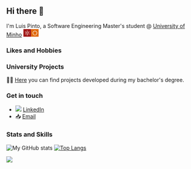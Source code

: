 ## Hi there 👋

I'm Luis Pinto, a Software Engineering Master's student @ [University of Minho](https://www.uminho.pt/EN/)    <img height="20" src="https://github.com/L-Pinto/UMinho-LEI/blob/main/UM_tiny_logo.jpg">


### Likes and Hobbies

<!--
- Reading
- Music
- Sports
- All things science related
- Personal Finances
- Learning new things in general
-->

### University Projects
   :man_student:  [Here](https://github.com/L-Pinto/UMinho-LEI) you can find projects developed during my bachelor's degree.
<!--
    [Here](https://github.com/L-Pinto/UMinho-MEI) are my masters projects.
-->

### Get in touch
   - <img height="20" src="https://i.pinimg.com/originals/ce/09/3c/ce093c7214ad357bb665cfd2f66a8b6b.png"> [LinkedIn](https://pt.linkedin.com/)
   - :inbox_tray: [Email](mailto:luismlp.7@gmail.com)
<!--
  - outro, exemplo : instagram ou site pessoal
-->


### Stats and Skills

![My GitHub stats](https://github-readme-stats.vercel.app/api?username=L-Pinto&count_private=true&show_icons=true&theme=gotham&hide=contribs&hide_border=true)
[![Top Langs](https://github-readme-stats.vercel.app/api/top-langs/?username=L-Pinto&layout=compact&hide=roff&theme=gotham&hide_border=true)](https://github.com/anuraghazra/github-readme-stats)

![](https://komarev.com/ghpvc/?username=L-Pinto)

<!--
**L-Pinto/L-Pinto** is a ✨ _special_ ✨ repository because its `README.md` (this file) appears on your GitHub profile.

Here are some ideas to get you started:
- 🔭 I’m currently working on ...
- 🌱 I’m currently learning ...
- 💬 Ask me about ...
- 📫 How to reach me: ...
- ⚡ Fun fact: ... on ...
- 🤔 I’m looking for help with ...
- 👯 I’m looking to collaborate- 
- 😄 Pronouns: ...
-->
